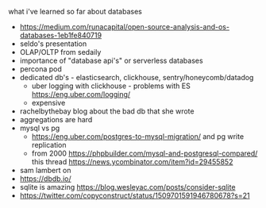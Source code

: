 
what i've learned so far about databases
- https://medium.com/runacapital/open-source-analysis-and-os-databases-1eb1fe840719
- seldo's presentation
- OLAP/OLTP from sedaily
- importance of "database api's" or serverless databases
- percona pod
- dedicated db's - elasticsearch, clickhouse, sentry/honeycomb/datadog
	- uber logging with clickhouse - problems with ES https://eng.uber.com/logging/
	- expensive 
- rachelbythebay blog about the bad db that she wrote
- aggregations are hard
- mysql vs pg 
	- https://eng.uber.com/postgres-to-mysql-migration/ and pg write replication
	- from 2000 https://phpbuilder.com/mysql-and-postgresql-compared/ this thread https://news.ycombinator.com/item?id=29455852
- sam lambert on
- https://dbdb.io/
- sqlite is amazing https://blog.wesleyac.com/posts/consider-sqlite
- https://twitter.com/copyconstruct/status/1509701591946780678?s=21

